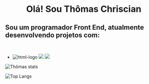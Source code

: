 <h1 align="center">Olá! Sou Thômas Chriscian </h1>

<h2>Sou um programador Front End, atualmente desenvolvendo projetos com:</h2>
<br>

- <img src="https://img.shields.io/badge/HTML-239120?style=for-the-badge&logo=html5&logoColor=black" alt="html-logo" /> <img src="https://img.shields.io/badge/CSS-1572B6?style=for-the-badge&logo=css&logoColor=black" /> <img src="https://img.shields.io/badge/JavaScript-F7DF1E?style=for-the-badge&logo=javascript&logoColor=black" />


![Thômas stats](https://github-readme-stats.vercel.app/api?username=anuraghazra&show_icons=true&theme=transparent)

![Top Langs](https://github-readme-stats.vercel.app/api/top-langs/?username=thomaschriscian15&layout=compact)

